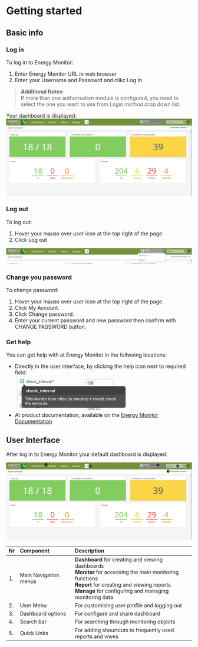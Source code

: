 # Getting started

## Basic info

### Log in

To log in to Energy Monitor:

1. Enter Energy Monitor URL in web browser
1. Enter your Username and Passowrd and clikc Log In

> **Additional Notes** \
> If more than one authorisation module is configured, you need to select the one you want to use from *Login method* drop down list.

Your dashboard is displayed: \
![dashboard_after_login](/media/00_02_dashboard_after_login.png)

### Log out

To log out:

1. Hover your mause over user icon at the top right of the page
1. Click Log out

![log_out](/media/00_02_logout.png)

### Change you password

To change password:

1. Hover your mause over user icon at the top right of the page.
1. Click My Account.
1. Click Change password.
1. Enter your current password and new password then confirm with CHANGE PASSWORD button.

### Get help

You can get help with at Energy Monitor in the follwoing locations:

- Directly in the user interface, by clicking the help icon next to required field: \
    ![help_in_line](/media/00_02_help_button.png)
- At product documentation, available on the [Energy Monitor Documentation](https://kb.monitor.energylogserver.com/)

## User Interface

After log in to Energy Monitor your default dashboard is displayed:

![UI_describe](/media/00_02_dashboard_after_login_desc.png)

|Nr|Component|Description|
|:-|:--------|:----------|
|1.|Main Navigation menus| **Dashboard** for creating and viewing dashboards <br> **Monitor** for accessing the main monitoring functions <br> **Report** for creating and viewing reports <br> **Manage** for configuring and managing monitoring data|
|2.|User Menu| For customising user profile and logging out|
|3.|Dashboard options| For configure and share dashboard|
|4.|Search bar|For searching through monitoring objects|
|5.|Quick Links| For adding shourtcuts to frequently used reports and viwes|

